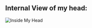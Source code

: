 ## Internal View of my head:

![Inside My Head](https://media.giphy.com/media/QMHoU66sBXqqLqYvGO/giphy.gif)
